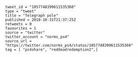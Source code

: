 ```
tweet_id = "1057748399611535360"
type = "tweet"
title = "Telegraph pole"
published = 2018-10-31T21:37:25Z
retweets = 0
favourites = 1
source = "twitter"
twitter_account = "norms_ps4"
source_url = "https://twitter.com/norms_ps4/status/1057748399611535360"
tag = [ "ps4share", "reddeadredemption2",]
```

<p class='image'><img src='http://mnf.m17s.net/2018/10/31/Dq3gj8MX4AIOJtT.jpg' alt=''></p>

